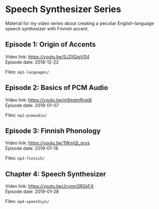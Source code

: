 # Speech Synthesizer Series

Material for my video series about creating a peculiar
English-language speech synthesizer with Finnish accent.

## Episode 1: Origin of Accents

Video link: https://youtu.be/SJZlIQqjVS4  
Episode date: 2018-12-22  

Files: `ep1-languages/`

## Episode 2: Basics of PCM Audio

Video link: https://youtu.be/m9qstmRvej8  
Episode date: 2019-01-07  

Files: `ep2-pcmaudio/`

## Episode 3: Finnish Phonology

Video link: https://youtu.be/TtKmQI_prxs  
Episode date: 2019-01-18  

Files: `ep3-finnish/`

## Chapter 4: Speech Synthesizer

Video link: https://youtu.be/Jcymn3RGkF4  
Episode date: 2019-01-28  

Files: `ep4-speechsyn/`

